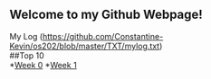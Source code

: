 ## Welcome to my Github Webpage!


My Log (https://github.com/Constantine-Kevin/os202/blob/master/TXT/mylog.txt)
<br>
##Top 10
<br>
*[Week 0](W00/)
*[Week 1](W01/)
